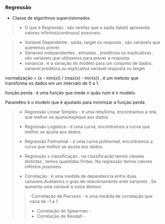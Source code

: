 ### Regressão 
 - Classe de algoritmos supervisionados 

> - O que é Regressão : são tarefas que a saida (label) apresenta valores infinitos(continuos) possiveis. 


> - Variavel Dependente : saida, target ou resposta , são variaveis que queremos prever. 
> - Variaveis independentes : entradas , preditivas ou explicativas , são variaveis que utilizamos para prever a resposta. 
> - variancia : é a variação do modelo para um conjunto de dados. 
variavel preditora ou explicativa 
variavel resposta ou target 

normalização = (x - min(x)) / (max(x) - min(x)) , é um metodo que transforma os dados em um intervalo de 0 a 1.

função perda : é uma função que mede o quão ruim é o modelo. 

Paramêtro é o modelo que é ajustado para minimizar a função perda.


> - Regressão Linear Simples - é uma reta/linha, encontramos a reta que melhor se ajusta/explique aos dados. 
> - Regressão Logistica - é uma curva, encontramos a curva que melhor se ajusta aos dados.
> - Regressão Polinomial - é uma curva polinomial, encontramos a curva que melhor se ajusta aos dados.
>
> - Regressão x classificação  : na classificação temos classes distintas , temos quantidas finitas. Na regressão temos calores infinitos possiveis.
> - Correlação : é uma medida de dependencia entre duas variaveis.Avaliamos o grau de relacionamento ente variaveis . Se aumenta uma variavel a outra diminui.
>> -Corrrelação de Piersson - é uma medida de correlação que varia de -1 a 1. 
>> - Correlação de Spearman - 
>> - Correlação de Kendall - 